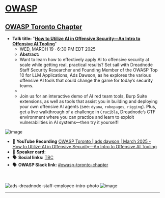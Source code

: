 # [OWASP](https://www.owasp.org)
## [OWASP Toronto Chapter](https://www.meetup.com/owasp-toronto/events/305752677/?eventOrigin=group_events_list)
- **Talk title:** "**[How to Utilize AI in Offensive Security—An Intro to Offensive AI Tooling](https://www.meetup.com/owasp-toronto/events/305752677/?eventOrigin=group_events_list)**"
  - WED, MARCH 19 · 6:30 PM EDT 2025
  - **Abstract:**
  -   Want to learn how to effectively apply AI to offensive security at scale while getting real, practical results? Set sail with Dreadnode Staff Security Researcher and Founding Member of the OWASP Top 10 for LLM Applications, Ads Dawson, as he explores the various offensive AI tools that could change the game for today’s security teams.
  -
  -   Join us for an interactive demo of AI red team tools, Burp Suite extensions, as well as tools that assist you in building and deploying your own offensive AI agents (see: `dyana`, `robopages`, `rigging`). Plus, get a live walkthrough of a challenge in `Crucible`, Dreadnode’s CTF environment where you can practice and learn to exploit vulnerabilities in AI systems—then try it yourself!

![image](https://github.com/user-attachments/assets/30b43ba4-f942-444e-87fc-2ccfb69e8f31)

- 🍿 **YouTube Recording** [OWASP Toronto | ads dawson | March 2025 - How to Utilize AI in Offensive Security—An Intro to Offensive AI Tooling](https://www.youtube.com/watch?v=ycuIrgkWTuU)
- 📣 **Speaker card:** 
- 🗣️ **Social links:** [TBC](TBC)
- 🗣️ **OWASP Slack link:** [#owasp-toronto-chapter](https://owasp.slack.com/archives/C075DRCB1PZ/p1718239535348239)

<br> 

![ads-dreadnode-staff-employee-intro-photo](https://github.com/user-attachments/assets/2794f2ee-8666-4233-9a2b-c4c68c57186a)
![image](https://github.com/GangGreenTemperTatum/speaking/assets/104169244/f79bd9e6-f378-4449-a820-6194f8c3e5e9)

----------------------------
